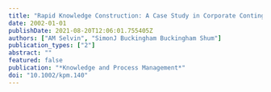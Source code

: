 ```yaml
---
title: "Rapid Knowledge Construction: A Case Study in Corporate Contingency Planning Using Collaborative Hypermedia"
date: 2002-01-01
publishDate: 2021-08-20T12:06:01.755405Z
authors: ["AM Selvin", "SimonJ Buckingham Buckingham Shum"]
publication_types: ["2"]
abstract: ""
featured: false
publication: "*Knowledge and Process Management*"
doi: "10.1002/kpm.140"
---
```


